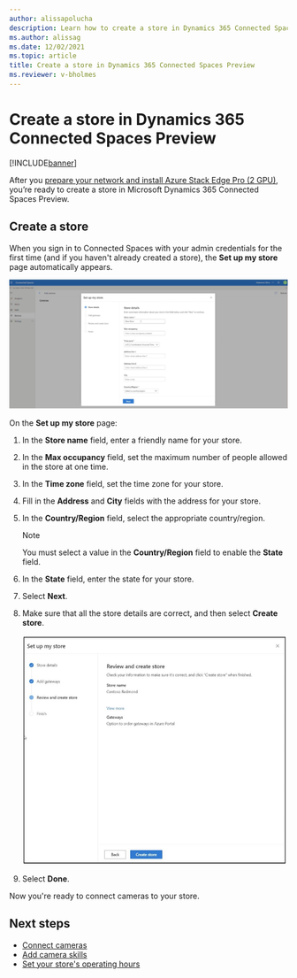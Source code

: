 ```yaml
---
author: alissapolucha
description: Learn how to create a store in Dynamics 365 Connected Spaces Preview
ms.author: alissag
ms.date: 12/02/2021
ms.topic: article
title: Create a store in Dynamics 365 Connected Spaces Preview 
ms.reviewer: v-bholmes
---
```


# Create a store in Dynamics 365 Connected Spaces Preview

[!INCLUDE[banner](includes/banner.md)]

After you [prepare your network and install Azure Stack Edge Pro (2 GPU)](ase-install.md), you’re ready to create a store in 
Microsoft Dynamics 365 Connected Spaces Preview. 

## Create a store

When you sign in to Connected Spaces with your admin credentials for the first time (and if you haven't already created a store), the **Set up my store** page automatically appears.

![Create store prompt.](media/create-store-prompt.jpg "Create store prompt")

On the **Set up my store** page:

1. In the **Store name** field, enter a friendly name for your store.

2. In the **Max occupancy** field, set the maximum number of people allowed in the store at one time. 

3. In the **Time zone** field, set the time zone for your store.

4. Fill in the **Address** and **City** fields with the address for your store.

5. In the **Country/Region** field, select the appropriate country/region.

    > [!NOTE]
    > You must select a value in the **Country/Region** field to enable the **State** field.

6. In the **State** field, enter the state for your store. 

7. Select **Next**.

8. Make sure that all the store details are correct, and then select **Create store**.

    ![Create store review.](media/create-store-review.jpg "Create store review")  
    
9. Select **Done**. 

Now you're ready to connect cameras to your store. 
 
## Next steps

- [Connect cameras](cameras-connect.md)
- [Add camera skills](cameras-add-skills.md)
- [Set your store's operating hours](web-app-set-operating-hours.md)
